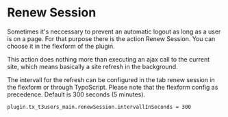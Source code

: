 Renew Session
=============

Sometimes it's neccessary to prevent an automatic logout as long as a user is on a page. For that purpose there is the action Renew Session. You can choose it in the flexform of the plugin.

This action does nothing more than executing an ajax call to the current site, which means basically a site refresh in the background.

The intervall for the refresh can be configured in the tab renew session in the flexform or through TypoScript. Please note that the flexform config as precedence. Default is 300 seconds (5 minutes).

~~~~ {.sourceCode .ts}
plugin.tx_t3users_main.renewSession.intervallInSeconds = 300
~~~~
